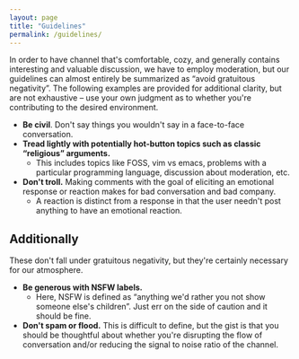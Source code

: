```yaml
---
layout: page
title: "Guidelines"
permalink: /guidelines/
---
```


In order to have channel that's comfortable, cozy, and generally contains interesting and valuable discussion, we have to employ moderation, but our guidelines can almost entirely be summarized as “avoid gratuitous negativity”. The following examples are provided for additional clarity, but are not exhaustive – use your own judgment as to whether you're contributing to the desired environment. 

- **Be civil**. Don't say things you wouldn't say in a face-to-face conversation.
- **Tread lightly with potentially hot-button topics such as classic “religious” arguments.**
    - This includes topics like FOSS, vim vs emacs, problems with a particular programming language, discussion about moderation, etc.
- **Don't troll.** Making comments with the goal of eliciting an emotional response or reaction makes for bad conversation and bad company.
    - A reaction is distinct from a response in that the user needn't post anything to have an emotional reaction.

## Additionally
These don't fall under gratuitous negativity, but they're certainly necessary for our atmosphere.

- **Be generous with NSFW labels.**
    - Here, NSFW is defined as “anything we'd rather you not show someone else's children”. Just err on the side of caution and it should be fine.
- **Don't spam or flood.** This is difficult to define, but the gist is that you should be thoughtful about whether you're disrupting the flow of conversation and/or reducing the signal to noise ratio of the channel.
